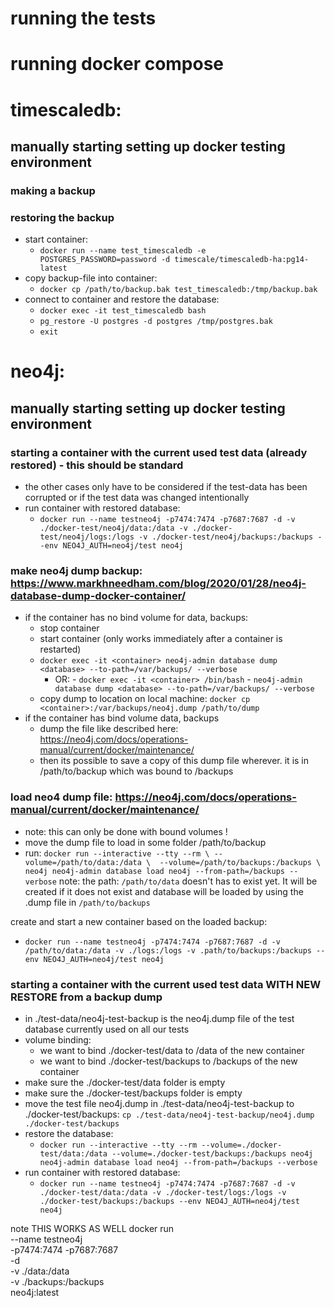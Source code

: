 # running the tests 

# running docker compose

# timescaledb: 

## manually starting setting up docker testing environment

### making a backup 

### restoring the backup 
  - start container: 
    - `docker run --name test_timescaledb -e POSTGRES_PASSWORD=password -d timescale/timescaledb-ha:pg14-latest`
  - copy backup-file into container: 
    - `docker cp /path/to/backup.bak test_timescaledb:/tmp/backup.bak`
  - connect to container and restore the database: 
    - `docker exec -it test_timescaledb bash`
    - `pg_restore -U postgres -d postgres /tmp/postgres.bak`
    - `exit`


# neo4j: 

## manually starting setting up docker testing environment

### starting a container with the current used test data (already restored) - this should be standard
- the other cases only have to be considered if the test-data has been corrupted or if the test data was changed intentionally
- run container with restored database:  
  - `docker run --name testneo4j -p7474:7474 -p7687:7687 -d -v ./docker-test/neo4j/data:/data -v ./docker-test/neo4j/logs:/logs -v ./docker-test/neo4j/backups:/backups --env NEO4J_AUTH=neo4j/test neo4j`



### make neo4j dump backup: https://www.markhneedham.com/blog/2020/01/28/neo4j-database-dump-docker-container/
  - if the container has no bind volume for data, backups:
    - stop container 
    - start container (only works immediately after a container is restarted) 
    - `docker exec -it <container> neo4j-admin database dump <database> --to-path=/var/backups/ --verbose`
      - OR: - `docker exec -it <container> /bin/bash`
            - `neo4j-admin database dump <database> --to-path=/var/backups/ --verbose`
    - copy dump to location on local machine:
      `docker cp <container>:/var/backups/neo4j.dump /path/to/dump`
  - if the container has bind volume data, backups 
    - dump the file like described here: https://neo4j.com/docs/operations-manual/current/docker/maintenance/
    - then its possible to save a copy of this dump file wherever. it is in /path/to/backup which was bound to /backups

### load neo4 dump file: https://neo4j.com/docs/operations-manual/current/docker/maintenance/
  - note: this can only be done with bound volumes !
  - move the dump file to load in some folder /path/to/backup
  - run:  `docker run --interactive --tty --rm \
              --volume=/path/to/data:/data \ 
              --volume=/path/to/backups:/backups \ 
                neo4j neo4j-admin database load neo4j --from-path=/backups --verbose`
    note: the path: `/path/to/data` doesn't has to exist yet. It will be created if it does not exist and database will be loaded by using the .dump file in 
          `/path/to/backups`

create and start a new container based on the loaded backup:
  - `docker run --name testneo4j -p7474:7474 -p7687:7687 -d -v /path/to/data:/data -v ./logs:/logs -v .path/to/backups:/backups --env NEO4J_AUTH=neo4j/test neo4j`


### starting a container with the current used test data WITH NEW RESTORE from a backup dump 
- in ./test-data/neo4j-test-backup is the neo4j.dump file of the test database currently used on all our tests
- volume binding:
    - we want to bind ./docker-test/data to /data of the new container
    - we want to bind ./docker-test/backups to /backups of the new container 
- make sure the ./docker-test/data folder is empty  
- make sure the ./docker-test/backups folder is empty 
- move the test file neo4j.dump in ./test-data/neo4j-test-backup to ./docker-test/backups:
  `cp ./test-data/neo4j-test-backup/neo4j.dump ./docker-test/backups`
- restore the database: 
  - `docker run --interactive --tty --rm --volume=./docker-test/data:/data --volume=./docker-test/backups:/backups neo4j neo4j-admin database load neo4j --from-path=/backups --verbose`
- run container with restored database:  
  - `docker run --name testneo4j -p7474:7474 -p7687:7687 -d -v ./docker-test/data:/data -v ./docker-test/logs:/logs -v ./docker-test/backups:/backups --env NEO4J_AUTH=neo4j/test neo4j`


note THIS WORKS AS WELL 
docker run \
    --name testneo4j \
    -p7474:7474 -p7687:7687 \
    -d \
    -v ./data:/data \
    -v ./backups:/backups \
    neo4j:latest

